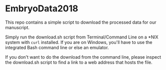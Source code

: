 # EmbryoData2018

This repo contains a simple script to download the processed data for our manuscript.

Simply run the download.sh script from Terminal/Command Line on a \*NIX system with `curl` installed. If you are on Windows, you'll have to use the integrated Bash command line or else an emulator.

If you don't want to do the download from the command line, please inspect the download.sh script to find a link to a web address that hosts the file.